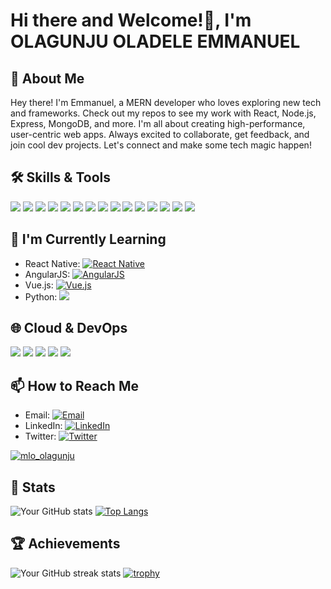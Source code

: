 <!-- Your Banner Here -->
<!-- You can use an image, GIF, or a combination of text and images for your banner -->

# Hi there and Welcome!👋, I'm OLAGUNJU OLADELE EMMANUEL 

## 🚀 About Me
Hey there! I'm Emmanuel, a MERN developer who loves exploring new tech and frameworks. Check out my repos to see my work with React, Node.js, Express, MongoDB, and more. I'm all about creating high-performance, user-centric web apps. Always excited to collaborate, get feedback, and join cool dev projects. Let's connect and make some tech magic happen!

## 🛠️ Skills & Tools
<!-- Add your skills and tools as badges/icons -->
![](https://img.shields.io/badge/Code-JavaScript-informational?style=flat&color=informational&logo=javascript)
![](https://img.shields.io/badge/Code-React-informational?style=flat&color=informational&logo=react)
![](https://img.shields.io/badge/ExpressJS-informational?style=flat&color=informational&logo=express)
![](https://img.shields.io/badge/MongoDB-informational?style=flat&color=informational&logo=mongodb)
![](https://img.shields.io/badge/Code-Node-informational?style=flat&color=informational&logo=node.js)
![](https://img.shields.io/badge/Code-TypeScript-informational?style=flat&color=informational&logo=typescript)
![](https://img.shields.io/badge/NextJS-informational?style=flat&color=informational&logo=next.js)
![](https://img.shields.io/badge/CSS-informational?style=flat&color=informational&logo=css3)
![](https://img.shields.io/badge/HTML-informational?style=flat&color=informational&logo=html5)
![](https://img.shields.io/badge/Prisma-informational?style=flat&color=informational&logo=prisma)
![](https://img.shields.io/badge/MySql-informational?style=flat&color=black&logo=mysql)
![](https://img.shields.io/badge/GIT-informational?style=flat&color=informational&logo=git)
![](https://img.shields.io/badge/GitHub-informational?style=flat&color=informational&logo=github)
![](https://img.shields.io/badge/Firebase-informational?style=flat&color=informational&logo=firebase)
![](https://img.shields.io/badge/Tailwind-CSS-informational?style=flat&color=informational&logo=tailwindcss)

## 🌱 I'm Currently Learning
<!-- Add the the technologies or skills you're currently learning -->
- React Native: [![React Native](https://img.shields.io/badge/-React_Native-61DAFB?style=flat-square&logo=react&logoColor=white)](https://reactnative.dev/)
- AngularJS: [![AngularJS](https://img.shields.io/badge/-AngularJS-DD0031?style=flat-square&logo=angular&logoColor=white)](https://angularjs.org/)
- Vue.js: [![Vue.js](https://img.shields.io/badge/-Vue.js-4FC08D?style=flat-square&logo=vue.js&logoColor=white)](https://vuejs.org/)
- Python: ![](https://img.shields.io/badge/Python-informational?style=flat&color=informational&logo=python&logoColor=white)

## 🌐 Cloud & DevOps
<!-- Add your cloud and DevOps expertise as badges/icons -->
![](https://img.shields.io/badge/AWS-informational?style=flat&color=informational&logo=amazonaws)
![](https://img.shields.io/badge/Azure-informational?style=flat&color=informational&logo=microsoftazure)
![](https://img.shields.io/badge/Docker-informational?style=flat&color=informational&logo=docker)
![](https://img.shields.io/badge/Kubernetes-informational?style=flat&color=informational&logo=kubernetes)
![](https://img.shields.io/badge/Terraform-informational?style=flat&color=informational&logo=terraform)

## 📫 How to Reach Me
<!-- Add your contact information and social media links -->
- Email: [![Email](https://img.shields.io/badge/-Email-D14836?style=flat&logo=gmail&logoColor=white)](mailto:oladeleemmanuelolagunju@gmail.com)
- LinkedIn: [![LinkedIn](https://img.shields.io/badge/-LinkedIn-0077B5?style=flat&logo=linkedin&logoColor=white)](https://www.linkedin.com/in/mlo-olagunju/)
- Twitter: [![Twitter](https://img.shields.io/badge/-Twitter-1DA1F2?style=flat&logo=twitter&logoColor=white)](https://twitter.com/mlo_olagunju)
<p align="left"> <a href="https://twitter.com/mlo_olagunju" target="blank"><img src="https://img.shields.io/twitter/follow/mlo_olagunju?logo=twitter&style=for-the-badge" alt="mlo_olagunju" /></a> </p>


## 🚀 Stats
<!-- Add your GitHub stats using GitHub Readme Stats -->
![Your GitHub stats](https://github-readme-stats.vercel.app/api?username=MLO-OLAGUNJU&show_icons=true&theme=radical)   [![Top Langs](https://github-readme-stats.vercel.app/api/top-langs/?username=MLO-OLAGUNJU&layout=compact&theme=radical)](https://github.com/MLO-OLAGUNJU)

## 🏆 Achievements
<!-- Add your GitHub achievements using GitHub Readme Streak Stats -->
![Your GitHub streak stats](https://github-readme-streak-stats.herokuapp.com/?user=MLO-OLAGUNJU&theme=radical)
[![trophy](https://github-profile-trophy.vercel.app/?username=MLO-OLAGUNJU&theme=onedark)](https://github.com/ryo-ma/github-profile-trophy)



